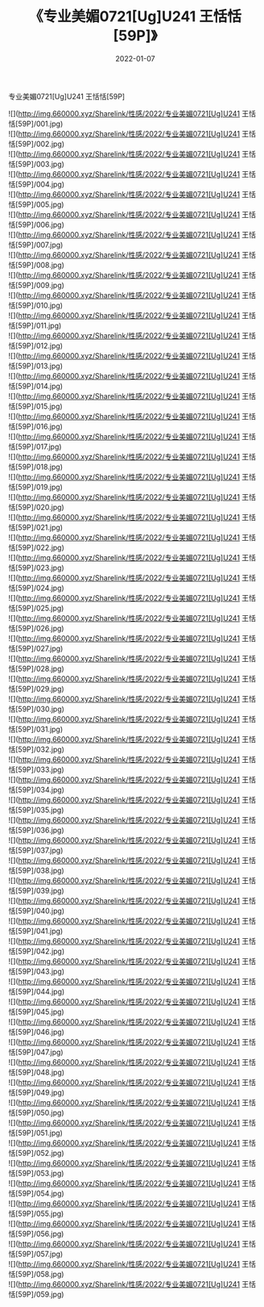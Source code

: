 ﻿---
layout: post
title:  《专业美媚0721[Ug]U241 王恬恬[59P]》
date:   2022-01-07
img: http://img.660000.xyz/Sharelink/性感/2022/专业美媚0721[Ug]U241 王恬恬[59P]/000.jpg
categories: [美女, 清纯, 唯美]
---

专业美媚0721[Ug]U241 王恬恬[59P]

  ![](http://img.660000.xyz/Sharelink/性感/2022/专业美媚0721[Ug]U241 王恬恬[59P]/001.jpg) <br> ![](http://img.660000.xyz/Sharelink/性感/2022/专业美媚0721[Ug]U241 王恬恬[59P]/002.jpg) <br> ![](http://img.660000.xyz/Sharelink/性感/2022/专业美媚0721[Ug]U241 王恬恬[59P]/003.jpg) <br> ![](http://img.660000.xyz/Sharelink/性感/2022/专业美媚0721[Ug]U241 王恬恬[59P]/004.jpg) <br> ![](http://img.660000.xyz/Sharelink/性感/2022/专业美媚0721[Ug]U241 王恬恬[59P]/005.jpg) <br> ![](http://img.660000.xyz/Sharelink/性感/2022/专业美媚0721[Ug]U241 王恬恬[59P]/006.jpg) <br> ![](http://img.660000.xyz/Sharelink/性感/2022/专业美媚0721[Ug]U241 王恬恬[59P]/007.jpg) <br> ![](http://img.660000.xyz/Sharelink/性感/2022/专业美媚0721[Ug]U241 王恬恬[59P]/008.jpg) <br> ![](http://img.660000.xyz/Sharelink/性感/2022/专业美媚0721[Ug]U241 王恬恬[59P]/009.jpg) <br> ![](http://img.660000.xyz/Sharelink/性感/2022/专业美媚0721[Ug]U241 王恬恬[59P]/010.jpg) <br> ![](http://img.660000.xyz/Sharelink/性感/2022/专业美媚0721[Ug]U241 王恬恬[59P]/011.jpg) <br> ![](http://img.660000.xyz/Sharelink/性感/2022/专业美媚0721[Ug]U241 王恬恬[59P]/012.jpg) <br> ![](http://img.660000.xyz/Sharelink/性感/2022/专业美媚0721[Ug]U241 王恬恬[59P]/013.jpg) <br> ![](http://img.660000.xyz/Sharelink/性感/2022/专业美媚0721[Ug]U241 王恬恬[59P]/014.jpg) <br> ![](http://img.660000.xyz/Sharelink/性感/2022/专业美媚0721[Ug]U241 王恬恬[59P]/015.jpg) <br> ![](http://img.660000.xyz/Sharelink/性感/2022/专业美媚0721[Ug]U241 王恬恬[59P]/016.jpg) <br> ![](http://img.660000.xyz/Sharelink/性感/2022/专业美媚0721[Ug]U241 王恬恬[59P]/017.jpg) <br> ![](http://img.660000.xyz/Sharelink/性感/2022/专业美媚0721[Ug]U241 王恬恬[59P]/018.jpg) <br> ![](http://img.660000.xyz/Sharelink/性感/2022/专业美媚0721[Ug]U241 王恬恬[59P]/019.jpg) <br> ![](http://img.660000.xyz/Sharelink/性感/2022/专业美媚0721[Ug]U241 王恬恬[59P]/020.jpg) <br> ![](http://img.660000.xyz/Sharelink/性感/2022/专业美媚0721[Ug]U241 王恬恬[59P]/021.jpg) <br> ![](http://img.660000.xyz/Sharelink/性感/2022/专业美媚0721[Ug]U241 王恬恬[59P]/022.jpg) <br> ![](http://img.660000.xyz/Sharelink/性感/2022/专业美媚0721[Ug]U241 王恬恬[59P]/023.jpg) <br> ![](http://img.660000.xyz/Sharelink/性感/2022/专业美媚0721[Ug]U241 王恬恬[59P]/024.jpg) <br> ![](http://img.660000.xyz/Sharelink/性感/2022/专业美媚0721[Ug]U241 王恬恬[59P]/025.jpg) <br> ![](http://img.660000.xyz/Sharelink/性感/2022/专业美媚0721[Ug]U241 王恬恬[59P]/026.jpg) <br> ![](http://img.660000.xyz/Sharelink/性感/2022/专业美媚0721[Ug]U241 王恬恬[59P]/027.jpg) <br> ![](http://img.660000.xyz/Sharelink/性感/2022/专业美媚0721[Ug]U241 王恬恬[59P]/028.jpg) <br> ![](http://img.660000.xyz/Sharelink/性感/2022/专业美媚0721[Ug]U241 王恬恬[59P]/029.jpg) <br> ![](http://img.660000.xyz/Sharelink/性感/2022/专业美媚0721[Ug]U241 王恬恬[59P]/030.jpg) <br> ![](http://img.660000.xyz/Sharelink/性感/2022/专业美媚0721[Ug]U241 王恬恬[59P]/031.jpg) <br> ![](http://img.660000.xyz/Sharelink/性感/2022/专业美媚0721[Ug]U241 王恬恬[59P]/032.jpg) <br> ![](http://img.660000.xyz/Sharelink/性感/2022/专业美媚0721[Ug]U241 王恬恬[59P]/033.jpg) <br> ![](http://img.660000.xyz/Sharelink/性感/2022/专业美媚0721[Ug]U241 王恬恬[59P]/034.jpg) <br> ![](http://img.660000.xyz/Sharelink/性感/2022/专业美媚0721[Ug]U241 王恬恬[59P]/035.jpg) <br> ![](http://img.660000.xyz/Sharelink/性感/2022/专业美媚0721[Ug]U241 王恬恬[59P]/036.jpg) <br> ![](http://img.660000.xyz/Sharelink/性感/2022/专业美媚0721[Ug]U241 王恬恬[59P]/037.jpg) <br> ![](http://img.660000.xyz/Sharelink/性感/2022/专业美媚0721[Ug]U241 王恬恬[59P]/038.jpg) <br> ![](http://img.660000.xyz/Sharelink/性感/2022/专业美媚0721[Ug]U241 王恬恬[59P]/039.jpg) <br> ![](http://img.660000.xyz/Sharelink/性感/2022/专业美媚0721[Ug]U241 王恬恬[59P]/040.jpg) <br> ![](http://img.660000.xyz/Sharelink/性感/2022/专业美媚0721[Ug]U241 王恬恬[59P]/041.jpg) <br> ![](http://img.660000.xyz/Sharelink/性感/2022/专业美媚0721[Ug]U241 王恬恬[59P]/042.jpg) <br> ![](http://img.660000.xyz/Sharelink/性感/2022/专业美媚0721[Ug]U241 王恬恬[59P]/043.jpg) <br> ![](http://img.660000.xyz/Sharelink/性感/2022/专业美媚0721[Ug]U241 王恬恬[59P]/044.jpg) <br> ![](http://img.660000.xyz/Sharelink/性感/2022/专业美媚0721[Ug]U241 王恬恬[59P]/045.jpg) <br> ![](http://img.660000.xyz/Sharelink/性感/2022/专业美媚0721[Ug]U241 王恬恬[59P]/046.jpg) <br> ![](http://img.660000.xyz/Sharelink/性感/2022/专业美媚0721[Ug]U241 王恬恬[59P]/047.jpg) <br> ![](http://img.660000.xyz/Sharelink/性感/2022/专业美媚0721[Ug]U241 王恬恬[59P]/048.jpg) <br> ![](http://img.660000.xyz/Sharelink/性感/2022/专业美媚0721[Ug]U241 王恬恬[59P]/049.jpg) <br> ![](http://img.660000.xyz/Sharelink/性感/2022/专业美媚0721[Ug]U241 王恬恬[59P]/050.jpg) <br> ![](http://img.660000.xyz/Sharelink/性感/2022/专业美媚0721[Ug]U241 王恬恬[59P]/051.jpg) <br> ![](http://img.660000.xyz/Sharelink/性感/2022/专业美媚0721[Ug]U241 王恬恬[59P]/052.jpg) <br> ![](http://img.660000.xyz/Sharelink/性感/2022/专业美媚0721[Ug]U241 王恬恬[59P]/053.jpg) <br> ![](http://img.660000.xyz/Sharelink/性感/2022/专业美媚0721[Ug]U241 王恬恬[59P]/054.jpg) <br> ![](http://img.660000.xyz/Sharelink/性感/2022/专业美媚0721[Ug]U241 王恬恬[59P]/055.jpg) <br> ![](http://img.660000.xyz/Sharelink/性感/2022/专业美媚0721[Ug]U241 王恬恬[59P]/056.jpg) <br> ![](http://img.660000.xyz/Sharelink/性感/2022/专业美媚0721[Ug]U241 王恬恬[59P]/057.jpg) <br> ![](http://img.660000.xyz/Sharelink/性感/2022/专业美媚0721[Ug]U241 王恬恬[59P]/058.jpg) <br> ![](http://img.660000.xyz/Sharelink/性感/2022/专业美媚0721[Ug]U241 王恬恬[59P]/059.jpg) <br>